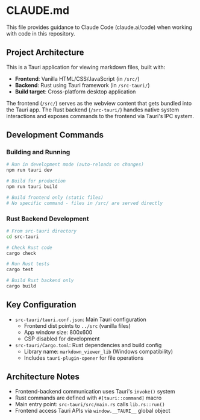 # CLAUDE.md

This file provides guidance to Claude Code (claude.ai/code) when working with code in this repository.

## Project Architecture

This is a Tauri application for viewing markdown files, built with:
- **Frontend**: Vanilla HTML/CSS/JavaScript (in `/src/`)
- **Backend**: Rust using Tauri framework (in `/src-tauri/`)
- **Build target**: Cross-platform desktop application

The frontend (`/src/`) serves as the webview content that gets bundled into the Tauri app. The Rust backend (`/src-tauri/`) handles native system interactions and exposes commands to the frontend via Tauri's IPC system.

## Development Commands

### Building and Running
```bash
# Run in development mode (auto-reloads on changes)
npm run tauri dev

# Build for production
npm run tauri build

# Build frontend only (static files)
# No specific command - files in /src/ are served directly
```

### Rust Backend Development
```bash
# From src-tauri directory
cd src-tauri

# Check Rust code
cargo check

# Run Rust tests
cargo test

# Build Rust backend only
cargo build
```

## Key Configuration

- `src-tauri/tauri.conf.json`: Main Tauri configuration
  - Frontend dist points to `../src` (vanilla files)
  - App window size: 800x600
  - CSP disabled for development
- `src-tauri/Cargo.toml`: Rust dependencies and build config
  - Library name: `markdown_viewer_lib` (Windows compatibility)
  - Includes `tauri-plugin-opener` for file operations

## Architecture Notes

- Frontend-backend communication uses Tauri's `invoke()` system
- Rust commands are defined with `#[tauri::command]` macro
- Main entry point: `src-tauri/src/main.rs` calls `lib.rs::run()`
- Frontend access Tauri APIs via `window.__TAURI__` global object